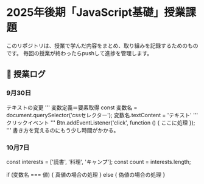 # 2025年後期「JavaScript基礎」授業課題

このリポジトリは、授業で学んだ内容をまとめ、取り組みを記録するためのものです。
毎回の授業が終わったらpushして進捗を管理します。

## 📆 授業ログ

### 9月30日
テキストの変更
'''
変数定義＝要素取得
const 変数名 = document.querySelector('cssセレクター');
変数名.textContent = 'テキスト'
'''
クリックイベント
'''
Btn.addEventListener('click', function () {
    ここに処理
});
'''
書き方を覚えるのにもう少し時間がかかる。

### 10月7日
const interests = ['読書', '料理', 'キャンプ'];
const count = interests.length;

if (変数名 === 値) {
            真値の場合の処理
        } else {
            偽値の場合の処理
        }
